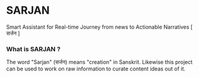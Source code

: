 # SARJAN

Smart Assistant for Real-time Journey from news to Actionable Narratives [ सर्जन ]


### What is SARJAN ?

The word "Sarjan" (सर्जन) means "creation" in Sanskrit. Likewise this project can be used to work on raw information to curate content ideas out of it. 

